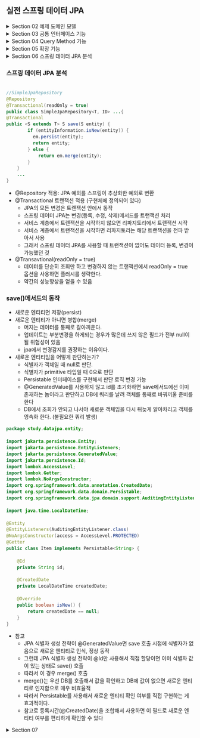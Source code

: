 ## 실전 스프링 데이터 JPA

<details>
<summary>Section 02 예제 도메인 모델</summary></summary>
<div markdown="1">

### 예제 도메인 모델
- ![img.png](img.png)
- ![img_1.png](img_1.png)

</div>
</details>


<details>
<summary>Section 03 공통 인터페이스 기능</summary></summary>
<div markdown="1">

### 순수 jpa 기반 리포지토리를 살펴보자
- 회원 기본 CRUD

```java
package study.datajpa.repository;

import jakarta.persistence.EntityManager;
import jakarta.persistence.PersistenceContext;
import org.springframework.stereotype.Repository;
import study.datajpa.entity.Member;

import javax.swing.text.html.Option;
import java.util.List;
import java.util.Optional;

@Repository
public class MemberJpaRepository {

    @PersistenceContext
    private EntityManager em;

    public Member save(Member member) {
        em.persist(member);
        return member;
    }

    public void delete(Member member) {
        em.remove(member);
    }

    public List<Member> findAll() {
        return em.createQuery("select m from Member m", Member.class)
                .getResultList();
    }

    public Optional<Member> findById(Long id) {
        Member member = em.find(Member.class, id);
        return Optional.ofNullable(member);
    }

    public long count() {
        return em.createQuery("select count(m) from Member m", Long.class).getSingleResult();
    }
    public Member find(Long id) {
        return em.find(Member.class, id);
    }
}

```

- Team 기본 CRUD

```java
package study.datajpa.repository;

import jakarta.persistence.EntityManager;
import jakarta.persistence.PersistenceContext;
import org.springframework.stereotype.Repository;
import study.datajpa.entity.Team;

import java.util.List;
import java.util.Optional;

@Repository
public class TeamRepository {

    @PersistenceContext
    private EntityManager em;

    public Team save(Team team) {
        em.persist(team);
        return team;
    }

    public void delete(Team team) {
        em.remove(team);
    }

    public List<Team> findAll() {
        return em.createQuery("select t from Team t", Team.class)
                .getResultList();
    }

    public Optional<Team> findById(Long id) {
        Team team = em.find(Team.class, id);
        return Optional.ofNullable(team);
    }

    public long count() {
        return em.createQuery("select count(t) from Team t", Long.class)
                .getSingleResult();
    }

}

```
- CRUD가 반복적으로 진행되고 있는 것을 알 수 있다.
- 제네릭을 사용하면 재사용성을 늘릴 수 있을지도!?
- Spring 데이터 jpa에서는 공통 인터페이스를 통해서 boilerplate한 코드를 삭제할 수 있도록 도와준다.

### Spring Data JPA 공통 인터페이스 

- Spring Data JPA를 사용하면 인터페이스를 사용하는 것만으로 CRUD 공통 인터페이스를 사용가능 하다. 어떻게 그것이 가능할까!?
- 실제로 인터페이스를 사용할 때 class를 찍어보자
  - memberRepository.getClass() class com.sun.proxy.$ProxyXXX
- 스프링 jpa가 구현체를 생성하고 프록시로 제공하는 것을 확인할 수 있다

### Spring Data JPA 공통 인터페이스 적용
- 공통 인터페이스를 적용해보자

```java
    @Test
    public void basicCRUD() throws Exception {

        //given
        Member member1 = new Member("member1");
        Member member2 = new Member("member2");
        memberRepository.save(member1);
        memberRepository.save(member2);
        //단건 조회 검증
        Member findMember1 = memberRepository.findById(member1.getId()).get();
        Member findMember2 = memberRepository.findById(member2.getId()).get();
        assertThat(findMember1).isEqualTo(member1);
        assertThat(findMember2).isEqualTo(member2);

        //리스트 조회 검증
        List<Member> all = memberRepository.findAll();
        assertThat(all.size()).isEqualTo(2);

        //count 검증
        long count = memberRepository.count();
        assertThat(count).isEqualTo(2);

        //삭제 검증
        memberRepository.delete(member1);
        memberRepository.delete(member2);
        long deletedCount = memberRepository.count();
        assertThat(deletedCount).isEqualTo(0);

    }

```
- Spring Data JPA로 똑같이 적용을 해보아도 이미 구현되어 있는 기능들이라 별 다른 수정 없이 사용 가능한 것을 확인할 수 있다.

### 공통 인터페이스 분석
- ![img_2.png](img_2.png)


</div>
</details>


<details>
<summary>Section 04 Query Method 기능</summary></summary>
<div markdown="1">

### 스프링 데이터 JPA가 제공하는 마법 같은 기능
- 메서드 이름으로 쿼리 생성
- 메서드 이름으로 JPA Named Query 호출
- @Query 어노테이션을 사용해서 리파지토리 인터페이스에 쿼리 직접 정의

### 메서드 이름으로 쿼리 생성
- 메서드 이름을 분석해서 JPQL 쿼리가 작성되고 실행된다.
- 이름과 나이를 기준으로 회원을 조회하는 다음의 순수 JPA 리포지토리 코드를 보자

```java

    public List<Member> findByUsernameAndAgeGreaterThan(String username, int age) {
        return em.createQuery("select m from Member m where m.username = :username and m.age > :age")
                .setParameter("username", username)
                .setParameter("age", age)
                .getResultList();
    }
```
- 쿼리를 작성하고 실행시키도록 코드를 짠 것을 볼 수 있다 
- 다음으로 스프링 데이터 jpa에서 같은 기능을 구현한 코드를 보자

```java
   List<Member> findByUsernameAndAgeGreaterThan(String username, int age);

```
- 끝이다.. 이름만 규약에 맞게 원형을 인터페이스에 정의하면 스프링 데이터 jpa가 메서드 이름에 맞는 쿼리를 작성하고 실행하도록 해주는 것
- 스프링 데이터 jpa는 공통 인터페이스를 구현해주는 장점도 있지만 이것처럼 특정 도메인 종속적인 기능도 얼마든지 이용할 수 있는 것이다.

### 쿼리 메서드 필터 조건
- https://docs.spring.io/spring-data/jpa/docs/current/reference/html/#jpa.query-methods.query-creation

### 스프링 데이터가 제공하는 쿼리 메서드 기능
- 조회: find...By, read...By, query...By, get...By 
- https://docs.spring.io/spring-data/jpa/docs/current/reference/html/#repositories.query-methods.query-creation
- 예) findHelloBy처럼 ...에 식별하기 위한 내용이 들어가도 된다. 
- COUNT: count...By 반환타입 long
- EXISTS: exists…By 반환타입 boolean
- 삭제: delete…By, remove…By 반환타입 long
- DISTINCT: findDistinct, findMemberDistinctBy
- LIMIT: findFirst3, findFirst, findTop, findTop3

### JPA NamedQuery
- JPA의 NamedQuery를 스프링 데이터 JPA에서 호출 할 수 있음
- 먼저 순수 JPA의 Named query 사용 모습
- 엔티티에 Named 쿼리 작성
```java
@NamedQuery(
        name="Member.findByUsername",
        query="select m from Member m where m.username = :username"
)
public class Member {
  ...
}
```
- JPA를 직접 사용해서 Named 쿼리 호출
```java

    public List<Member> findByUsername(String username) {
                return em.createNamedQuery("Member.findByUsername", Member.class)
                        .setParameter("username", username)
                        .getResultList();
    }
```
- Named 쿼리를 이용해 쿼리에 이름을 부여, 재사용성을 높였다. 
- 또한 Named 쿼리가 정적 쿼리라는 특성을 이용 컴파일 타임에 쿼리의 정합성을 체크할 수 있도록 했다 (중요한 장점)
- 이렇게 정의된 named 쿼리는 스프링 데이터 jpa에서 특정 메서드에서 실행될 쿼리로 설정할 수 있다
- 스프링 데이터 jpa로 named 쿼리 호출
```java
@Query(name = "Member.findByUsername")
List<Member> findByUsername(@Param("username") String username);

```
- @Query를 통해 named 쿼리를 지정해주는 모습이다
- 사실 @Query어노테이션이 없어도 named 쿼리가 실행된다. 그 이유는 스프링 데이터 jpa에서는 findByUsername이라는 메서드를 실행할 때 먼저 Member.findByUsername이라는 named 쿼리를 찾아보기 때문
- namedQuery가 존재하지 않는다면 메서드 이름으로 쿼리가 생성될 것이기 때문에 사실 @Query가 필요 없는 것이다.
- 여쨋든 named 쿼리를 이용하면 쿼리에 이름을 부여해 재사용성을 높임과 동시에 정적 컴파일이 가능하다는 큰 장점이 있고 스프링 데이터 jpa에서도 사용할 수 있는 것을 확인했다
- 그럼에도 불구하고 실무에선 namedQuery를 직접 등록해서 사용하는 일은 드물다.
- 쿼리를 엔티티단에서 정의해야 하는 것도 그렇고 관심사의 분리가 명확하지 않은 것 때문이다.
- 그렇다면 주로 사용되는 방법은 무엇이냐?
- 바로 다음에 공부할 @Query를 사용해서 리파지토리 메서드에 쿼리를 직접 정의하는 것은 namedQuery의 장점을 모두 가지면서 NamedQuery의 단점이 없기에 자주 사용된다.

### @Query, 리포지토리 메서드에 쿼리 정의하기

```java

public interface MemberRepository extends JpaRepository<Member, Long> {
  @Query("select m from Member m where m.username= :username and m.age = :age")
  List<Member> findUser(@Param("username") String username, @Param("age") int age);
}

```
- 실행할 메서드에 정적 쿼리를 직접 작성함으로 이름 없는 Named 쿼리를 적용하는 것과 같음
- 정적 쿼리이기에 Named 쿼리처럼 어플리케이션 실행시점에 문법 오류를 발견할 수 있음
- 실무에서는 메서드 이름으로 쿼리 생성 기능은 파라미터가 증가하면 메서드 이름이 매우 지저분해지기에 리포지토리 메서드에 쿼리를 직접 정의하는 해당방법을 가장 많이 사용한다.

### @Query, 값, DTO 조회하기 

### 단순히 값 하나를 조회

```java
  @Query("select m.username from Member m")
  List<String> findUsernameList();
```
- JPA 값 타입(@Embedded)도 이 방식으로 조회 가능하다.

### DTO로 직접 조회

```java
@Query("select new study.datajpa.dto.MemberDto(m.id, m.username, t.name) " + "from Member m join m.team t")
List<MemberDto> findMemberDto();
```

- 주의! DTO로 직접 조회 하려면 JPA의 new 명령어를 사용해야 한다. 그리고 다음과 같이 생성자가 맞는 DTO가 필요하다.

### 파라미터 바인딩
- 위치 기반과 이름 기반중 이름 기반을 사용하자 (가독성과 유지 보수를 위해)

```java
import org.springframework.data.repository.query.Param
public interface MemberRepository extends JpaRepository<Member, Long> {
   @Query("select m from Member m where m.username = :name")
   Member findMembers(@Param("name") String username);
}
```

### 반환 타입

- 스프링 데이터 JPA는 유연한 반환 타입을 지원한다.
```java

List<Member> findListByUsername(String username);
Member findMemberByUsername(String username);
Optional<Member> findOptionalByUsername(String username);
```
- 스프링 데이터 JPA 공식 문서: https://docs.spring.io/spring-data/jpa/docs/current/reference/html/#repository-query-return-types
- 조회 결과가 많거나 없으면?
  - 컬렉션 
    - 결과 없음: 빈 컬렉션 반환
  - 단건 조회
    - 결과 없음: null 반환
    - 결과가 2건 이상: NonUniqueResultException 예외 발생
- 참고 : 단건으로 지정한 메서드를 호출하면 스프링 데이터 JPA는 내부에서 JPQL의 메서드를 호출한다. 
  - 이 메서드를 초출했을 때 조회 결과가 없으면 NoResultException 예외가 발생하는데 개발자 입장에서 다루기가 상당히 불편
  - 스프링 데이터 JPA는 단건을 조회할 때 이 예외를 한번 감싸서 null을 반환하도록 구현되어 있다.

### 순수 JPA 페이징과 정렬
- JPA에서 페이징을 어떻게 할 것인가?
- 다음 조건으로 페이징과 정렬을 사용하는 예제 코드를 보자
- 검색 조건: 나이가 10살
- 정렬 조건: 이름으로 내림차순
- 페이징 조건: 첫 번째 페이지, 페이지당 보여줄 데이터는 3건

```java

    public List<Member> findByPage(int age, int offset, int limit) {
        return em.createQuery("select m from Member m where m.age =: age order by m.username desc")
                .setParameter("age", age)
                .setFirstResult(offset)
                .setMaxResults(limit)
                .getResultList();
    }

    public long totalCount(int age) {
        return em.createQuery("select count(m) from Member m where m.age =: age", Long.class)
                .setParameter("age", age)
                .getSingleResult();
    }
```

### 스프링 데이터 JPA 페이징과 정렬
- 원래 페이징과 정렬은 고대의 선배들이 진행하던 규약같은 것이 있었는데 상당히 복잡하고 DB마다 그 형태가 다르다.
- 스프링 데이터 JPA는 이러한 페이징과 정렬을 표준화 하여 구현을 쉽게 한다. 다음을 살펴보자
- 페이징과 정렬 파라미터
  - org.springframework.data.domain.Sort : 정렬 기능
  - org.springframework.data.domain.Pageable : 페이징 기능 (내부에 Sort 포함)
  - Sort와 Pageable 인터페이스 두개로 표준화 시킨 것이다.
- 특별한 반환 타입
  - org.springframework.data.domain.Page : 추가 count 쿼리 결과를 포함하는 페이징
  - org.springframework.data.domain.Slice : 추가 count 쿼리 없이 다음 페이지만 확인 가능(내부적 으로 limit + 1조회)
  - List (자바 컬렉션): 추가 count 쿼리 없이 결과만 반환

### 페이징과 정렬을 사용하는 예제 코드
- 검색 조건: 나이가 10살
- 정렬 조건: 이름으로 내림차 순
- 페이징 조건: 첫 번째 페이지, 페이지당 보여줄 데이터는 3건

#### Page 사용 예제 정의 코드 
```java
public interface MemberRepository extends Repository<Member, Long> {
   Page<Member> findByAge(int age, Pageable pageable);
}
```

#### Page 사용 예제 실행 코드

```java 
@Test
public void page() throws Exception {
     //given
     memberRepository.save(new Member("member1", 10));
     memberRepository.save(new Member("member2", 10));
     memberRepository.save(new Member("member3", 10));
     memberRepository.save(new Member("member4", 10));
     memberRepository.save(new Member("member5", 10));
     //when
     PageRequest pageRequest = PageRequest.of(0, 3, Sort.by(Sort.Direction.DESC, "username"));
     Page<Member> page = memberRepository.findByAge(10, pageRequest);
     //then
     List<Member> content = page.getContent(); //조회된 데이터
     assertThat(content.size()).isEqualTo(3); //조회된 데이터 수
     assertThat(page.getTotalElements()).isEqualTo(5); //전체 데이터 수
     assertThat(page.getNumber()).isEqualTo(0); //페이지 번호
     assertThat(page.getTotalPages()).isEqualTo(2); //전체 페이지 번호
     assertThat(page.isFirst()).isTrue(); //첫번째 항목인가?
     assertThat(page.hasNext()).isTrue(); //다음 페이지가 있는가?
}
```

- 두 번째 파라미터로 받은 Pageable은 인터페이스다. 따라서 실제 사용할 때는 해당 인터페이스를 구현한 PageRequest 객체를 사용한다.
- PageRequest 생성자의 첫 번째 파라미터에는 현재 페이지를, 두 번째 파라미터에는 조회할 데이터 수를 입력한다.
- 여기에 추가로 정렬 정보도 파라미터로 사용할 수 있다. 참고로 페이지는 0부터 시작한다.
- 참고 countQuery는 join과 함께 사용될 필요가 없다 괜히 필요없는 장신구를 단 countQuery가 나갈 수 있다는 뜻
- count쿼리는 그래서 다음과 같이 분리 할 수 있다.

```java
@Query(value = "select m from Member m", countQuery = "select count(m.username) from Member m")
Page<Member> findMemberAllCountBy(Pageable pageable); 
```

- 페이지를 유지하면서 엔티티를 DTO로 변환하기
```java
Page<Member> page = memberRepository.findByAge(10, pageRequest);
Page<MemberDto> dtoPage = page.map(m -> new MemberDto());
```

### 벌크성 수정 쿼리
- JPA를 사용한 벌크성 수정 쿼리

```java
public int bulkAgePlus(int age) {
   int resultCount = em.createQuery(
   "update Member m set m.age = m.age + 1" +
   "where m.age >= :age")
   .setParameter("age", age)
   .executeUpdate();
   return resultCount;
}
```

- 스프링 데이터 JPA를 사용한 벌크성 수정 쿼리

```java
@Modifying
@Query("update Member m set m.age = m.age + 1 where m.age >= :age")
int bulkAgePlus(@Param("age") int age);
```

- 벌크성 수정, 삭제 쿼리는 @Modifying 어노테이션을 사용하자
  - 사용하지 않으면 예외가 터진다. 
- 벌크성 쿼리를 실행하고 나서는 꼭 영속성 컨텍스트를 초기화하자
  - 벌크성 쿼리를 실행하고 나서 영속성 컨텍스트를 초기화 하지 않으면 영속성 컨텍스트에 과거 값이 남아서 문제가 될 수 있다.
  - @Modifying(clearAutomatically)을 통해 영속성 컨텍스트를 초기화 하자

### EntityGraph
- 연관된 엔티티들ㅇ르 SQL 한번에 조회하는 방법
- member -> team은 지연로딩 관계이다. 따라서 N+1문제가 있다
- 연관된 엔티티를 한번에 조회하려면 페치 조인이 필요하다
```java
@Query("select m from Member m left join fetch m.team")
List<Member> findMemberFetchJoin();
```
- 스프링 데이터 JPA는 JPA가 제공하는 엔티티 그래프 기능을 편리하게 사용하게 도와준다. 
- 이기능을 사용하면 JPQL없이 페치 조인을 사용할 수 있다. 

```java
//공통 메서드 오버라이드
@Override
@EntityGraph(attributePaths = {"team"})
List<Member> findAll();
//JPQL + 엔티티 그래프
@EntityGraph(attributePaths = {"team"})
@Query("select m from Member m")
List<Member> findMemberEntityGraph();
//메서드 이름으로 쿼리에서 특히 편리하다.
@EntityGraph(attributePaths = {"team"})
List<Member> findByUsername(String username)
```
- 엔티티 그래프는 사실상 페치 조인의 간편 버전

### JPA Hint & Lock
- JPA 쿼리 힌트: SQL 힌트가 아님 JPA 구현체 하이버네이트에게 제공하는 힌트
- 주로 변경 감지를 위한 스냅샷 관리를 막기 위한 용도로 사용된다.

```java
@QueryHints(value = @QueryHint(name = "org.hibernate.readOnly", value =
"true"))
Member findReadOnlyByUsername(String username);
```
- Lock: JPA가 제공하는 Lock 사용법 

```java
@Lock(LockModeType.PESSIMISTIC_WRITE)
List<Member> findByUsername(String name);
```
</div>
</details>


<details>
<summary>Section 05 확장 기능</summary></summary>
<div markdown="1">

### 사용자 정의 리포지토리 구현
- 스프링 데이터 JPA 리포지토리는 인터페이스만 정의하고 구현체는 스프링이 자동 생성
- 스프링 데이터 JPA가 제공하는 인터페이스를 직접 구현하면 구현해야 하는 기능이 너무 많음
- 다양한 이유로 인터페이스의 메서드를 직접 구현하고 싶다면?
  - JPA 직접 사용
  - 스프링 JDBC Template 사용
  - MyBatis 사용 등등
- 사용자 정의 인터페이스를 만들고

```java
  public interface MemberRepositoryCustom {
      List<Member> findMemberCustom();
  } 
```
- 사용자 정의 인터페이스 구현 클래스를 만든 다음
```java
@RequiredArgsConstructor
public class MemberRepositoryImpl implements MemberRepositoryCustom {
  private final EntityManager em;
  @Override
  public List<Member> findMemberCustom() {
    return em.createQuery("select m from Member m")
            .getResultList();
  }
}
```
- 사용자 정의 인터페이스를 상속하고
```java
public interface MemberRepository
        extends JpaRepository<Member, Long>, MemberRepositoryCustom {
}
```
- 사용자 정의 메서드를 호출하자!
```java
List<Member> result = memberRepository.findMemberCustom(); 
```

- 사용자 정의 구현 클래스 규칙
  - 리포지토리 인터페이스 이름 + Impl
  - 스프링 데이터 JPA가 인식해서 스프링 빈으로 등록


### Auditing
- 엔티티를 생성, 변경할 때 변경한 사람과 시간을 추적하고 싶으면?
  - 등록일
  - 수정일
  - 등록자
  - 수정자

- 순수 JPA 사용
```java
package study.datajpa.entity;
@MappedSuperclass
@Getter
public class JpaBaseEntity {
 @Column(updatable = false)
 private LocalDateTime createdDate;
 private LocalDateTime updatedDate;
 @PrePersist
 public void prePersist() {
 LocalDateTime now = LocalDateTime.now();
 createdDate = now;
 updatedDate = now;
 }
 @PreUpdate
 public void preUpdate() {
 updatedDate = LocalDateTime.now();
 }
}
//public class Member extends JpaBaseEntity {}
```
- 스프링 데이터 JPA 사용
  - 설정
    - @EnableJpaAuditing 스프링 부트 설정 클래스에 적용
    - @EntityListeners(AuditingEntityListener.class) -> 엔티티에 적용
  - 사용 어노테이션
    - @CreatedDate
    - @LastModifiedDate
    - @CreatedBy
    - @LastModifiedBy

### Web 확장 - 도메인 클래스 컨버터
- HTTP 파라미터로 넘어온 엔티티의 아이디로 엔티티 객체를 찾아서 바인딩
```java
@RestController
@RequiredArgsConstructor
public class MemberController {
  private final MemberRepository memberRepository;
  @GetMapping("/members/{id}")
  public String findMember(@PathVariable("id") Member member) {
    return member.getUsername();
  }
} 
```
- HTTP 요청은 회원 id를 받지만 도메인 클래스 컨버터가 중간에 동작해서 회원 엔티티 객체를 받아온다.
- 도메인 클래스 컨버터도 Repository를 사용해서 엔티티를 찾는다.
- 주의: 도메인 클래스 컨버터로 엔티티를 파라미터로 받으면, 이 엔티티는 단순 조회용으로만 사용해야 한다.
  - 트랜잭션이 없는 범위에서 엔티티를 조회했음으로 엔티티를 변경해도 DB에 반영되지 않는다.

### Web 확장 - 페이징과 정렬
- 스프링 데이터가 제공하는 페이징과 정렬 기능을 스프링 MVC에서 편리하게 사용할 수 있다.
- 페이징과 정렬 예제
```java
 @GetMapping("/members")
public Page<Member> list(Pageable pageable) {
        Page<Member> page = memberRepository.findAll(pageable);
        return page;
}
```
- 파라미터로 pageable을 받을 수 있다. 
-  /members?page=0&size=3&sort=id,desc&sort=username,desc
  - 위와 같이 요청을 날리면 PageRequest 객체가 생성되어 리퍼지토리 메서드에 넘어가게 된다
  - page: 현재 페이지. 0부터 시작한다.
  - size: 한 페이지에 노출할 데이터 건수
  - sort: 정렬 조건 정의
- 기본값
- 글로벌 설정: 스프링 부트 
```properties
spring.data.web.pageable.default-page-size=20 /# 기본 페이지 사이즈/
spring.data.web.pageable.max-page-size=2000 /# 최대 페이지 사이즈/
```
- 개별설정

```java
@RequestMapping(value = "/members_page", method = RequestMethod.GET)
public String list(@PageableDefault(size = 12, sort = "username", direction = Sort.Direction.DESC) Pageable pageable) {
        ...
}
 
```

- 접두사
  - 페이징 정보가 둘 이상이면 접두사로 구분
  - @Qualifier에 접두사 명 추가할 것
  - ex) /members?member_page=0&order_page=1

```java
public String list(
@Qualifier("member") Pageable memberPageable,
@Qualifier("order") Pageable orderPageable, ...
```

- Page 내용을 DTO로 변환하기
  - 엔티티를 API로 노출하면 다양한 문제가 발생한다. 그래서 엔티티를 꼭 DTO로 변환해서 반환해야 한다.
  - Page는 map()을 지원해서 내부 데이터를 다른 것으로 변경할 수 잇따.

```java
@GetMapping("/members")
public Page<MemberDto> list(Pageable pageable) {
   Page<Member> page = memberRepository.findAll(pageable);
   Page<MemberDto> pageDto = page.map(MemberDto::new);
   return pageDto;
}
//최적화
@GetMapping("/members")
public Page<MemberDto> list(Pageable pageable) {
    return memberRepository.findAll(pageable).map(MemberDto::new);
}
```

- Page를 1부터 시작하기
  - 스프링 데이터는 Page를 0부터 시작한다.
  - 만약 1부터 시작하고 싶다면?
    - 직접 클래스를 만들어서 처리하든가
    -  spring.data.web.pageable.one-indexed-parameters 를 true 로 설정해라
      - 그런데 이 방법은 web에서 page파라미터를 -1 처리할 뿐임으로 응답값인 Page에 모두 0 페이지 인덱스를 사용하는 한계가 있다.



</div>
</details>


<details>
<summary>Section 06 스프링 데이터 JPA 분석</summary></summary>
<div markdown="1">


</div>
</details>

### 스프링 데이터 JPA 분석
```java

//SimpleJpaRepository
@Repository
@Transactional(readOnly = true)
public class SimpleJpaRepository<T, ID> ...{
@Transactional
public <S extends T> S save(S entity) {
        if (entityInformation.isNew(entity)) {
          em.persist(entity);
          return entity;
        } else {
            return em.merge(entity);
        }
    }
    ...
}

```
- @Repository 적용: JPA 예외를 스프링이 추상화한 예외로 변환
- @Transactional 트랜잭션 적용 (구현체에 정의되어 있다)
  - JPA의 모든 변경은 트랜잭션 안에서 동작
  - 스프링 데이터 JPA는 변경(등록, 수정, 삭제)메서드를 트랜잭션 처리
  - 서비스 계층에서 트랜잭션을 시작하지 않으면 리파지토리에서 트랜잭션 시작
  - 서비스 계층에서 트랜잭션을 시작하면 리파지토리는 해당 트랜잭션을 전파 받아서 사용
  - 그래서 스프링 데이터 JPA를 사용할 때 트랜잭션이 없어도 데이터 등록, 변경이 가능했던 것
- @Transavtional(readOnly = true)
  - 데이터를 단순히 조회만 하고 변경하지 않는 트랜잭션에서 readOnly = true 옵션을 사용하면 플러시를 생략한다.
  - 약간의 성능향상을 얻을 수 있음

### save()메서드의 동작
- 새로운 엔티티면 저장(persist)
- 새로운 엔티티가 아니면 병합(merge)
  - 머지는 데이터를 통째로 갈아끼운다.
  - 업데이트는 부분변경을 하게되는 경우가 많은데 쓰지 않은 필드가 전부 null이 될 위험성이 있음
  - jpa에서 변경감지를 권장하는 이유이다.
- 새로운 엔티티임을 어떻게 판단하는가?
  - 식별자가 객체일 때 null로 판단.
  - 식별자가 primitive 타입일 때 0으로 판단
  - Persistable 인터페이스를 구현해서 판단 로직 변경 가능
  - @GeneratedValue를 사용하지 않고 id를 초기화하면 save메서드에선 이미 존재하는 놈이라고 판단하고 DB에 쿼리를 날려 객체를 통째로 바꿔끼울 준비를 한다
  - DB에서 조회가 안되고 나서야 새로운 객체임을 다시 뒤늦게 알아차리고 객체를 영속화 한다. (불필요한 쿼리 발생)

```java
package study.datajpa.entity;

import jakarta.persistence.Entity;
import jakarta.persistence.EntityListeners;
import jakarta.persistence.GeneratedValue;
import jakarta.persistence.Id;
import lombok.AccessLevel;
import lombok.Getter;
import lombok.NoArgsConstructor;
import org.springframework.data.annotation.CreatedDate;
import org.springframework.data.domain.Persistable;
import org.springframework.data.jpa.domain.support.AuditingEntityListener;

import java.time.LocalDateTime;

@Entity
@EntityListeners(AuditingEntityListener.class)
@NoArgsConstructor(access = AccessLevel.PROTECTED)
@Getter
public class Item implements Persistable<String> {

    @Id
    private String id;

    @CreatedDate
    private LocalDateTime createdDate;

    @Override
    public boolean isNew() {
        return createdDate == null;
    }
}

```

- 참고
  - JPA 식별자 생성 전략이 @GeneratedValue면 save 호출 시점에 식별자가 없음으로 새로운 엔티티로 인식, 정상 동작
  - 그런데 JPA 식별자 생성 전략이 @Id만 사용해서 직접 할당이면 이미 식별자 값이 있는 상태로 save() 호출 
  - 따라서 이 경우 merge() 호출
  - merge()는 우선 DB를 호출해서 값을 확인하고 DB에 값이 없으면 새로운 엔티티로 인지함으로 매우 비효율적
  - 따라서 Persistable를 사용해서 새로운 엔티티 확인 여부를 직접 구현하는 게 효과적이다.
  - 참고로 등록시간(@CreatedDate)을 조합해서 사용하면 이 필드로 새로운 엔티티 여부를 편리하게 확인할 수 있다 

<details>
<summary>Section 07</summary></summary>
<div markdown="1">


</div>
</details>
